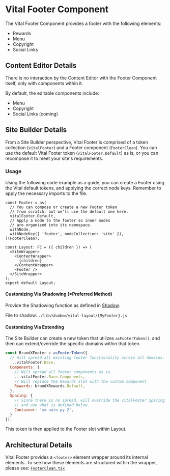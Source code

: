 # Vital Footer Component

The Vital Footer Component provides a footer with the following elements:

- Rewards
- Menu
- Copyright
- Social Links

## Content Editor Details

There is no interaction by the Content Editor with the Footer Component itself, only with components
within it.

By default, the editable components include:

- Menu
- Copyright
- Social Links (coming)

## Site Builder Details

From a Site Builder perspective, Vital Footer is comprised of a token collection (`vitalFooter`) and
a Footer component (`FooterClean`). You can use the default Vital Footer token
(`vitalFooter.Default`) as is, or you can recompose it to meet your site's requirements.

### Usage

Using the following code example as a guide, you can create a Footer using the Vital default tokens,
and applying the correct node keys. Remember to apply the necessary imports to the file.

```tsx
const Footer = as(
  // You can compose or create a new Footer token
  // from scratch, but we'll use the default one here.
  vitalFooter.Default,
  // Apply a node to the footer so inner nodes
  // are organized into its namespace.
  withNode,
  withNodeKey({ 'footer', nodeCollection: 'site' }),
)(FooterClean);

const Layout: FC = ({ children }) => (
  <SiteWrapper>
    <ContentWrapper>
      {children}
    </ContentWrapper>
    <Footer />
  </SiteWrapper>
);
export default Layout;
```

#### Customizing Via Shadowing (*Preferred Method)

Provide the Shadowing function as defined in [Shadow](../CX_Elements/Shadow).

File to shadow: `./lib/shadow/vital-layout/{MyFooter}.js`

#### Customizing Via Extending

The Site Builder can create a new token that utilizes `asFooterToken()`, and then can
extend/override the specific domains within that token.

```js
const BrandXFooter = asFooterToken({
  // Will spread all existing footer functionality across all domains.
  ...vitalFooter.Base,
  Components: {
    // Will spread all footer components as is.
    ...vitalFooter.Base.Components,
    // Will replace the Rewards slot with the custom component
    Rewards: brandXRewards.Default,
  },
  Spacing: {
    // Since there is no spread, will override the vitalFooter Spacing domain
    // and use what is defined below.
    Container: 'mx-auto py-2',
  }
});
```

This token is then applied to the Footer slot within Layout.

## Architectural Details

Vital Footer provides a `<footer>` element wrapper around its internal elements. To see how these
elements are structured within the wrapper, please see:
[`FooterClean.tsx`](https://github.com/johnsonandjohnson/Bodiless-JS/blob/main/packages/vital-layout/src/components/Footer/FooterClean.tsx ':target=_blank')
